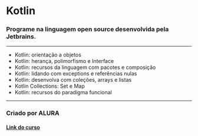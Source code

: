 # Kotlin
### Programe na linguagem open source desenvolvida pela Jetbrains.
******************
- Kotlin: orientação a objetos
- Kotlin: herança, polimorfismo e Interface
- Kotlin: recursos da linguagem com pacotes e composição
- Kotlin: lidando com exceptions e referências nulas
- Kotlin: desenvolva com coleções, arrays e listas
- Kotlin Collections: Set e Map
- Kotlin: recursos do paradigma funcional
********************
### Criado por ALURA

#### [Link do curso](https://cursos.alura.com.br/formacao-kotlin)
